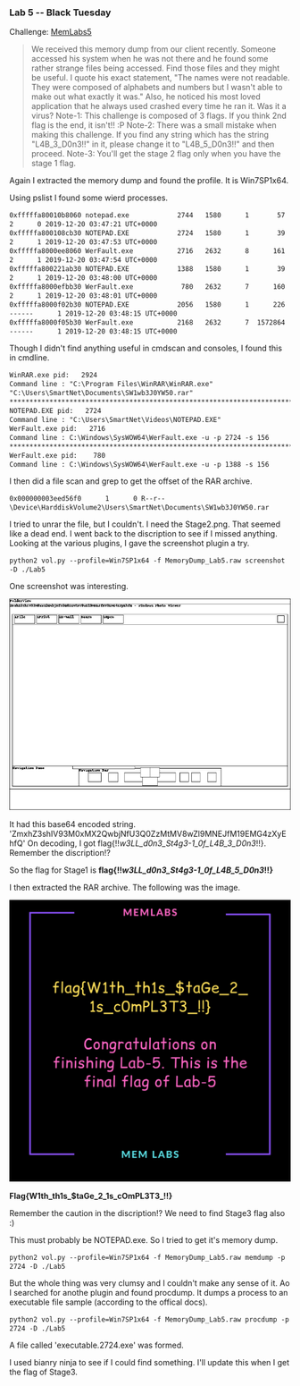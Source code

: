 ### Lab 5 -- Black Tuesday

Challenge: [MemLabs5](https://mega.nz/file/Ps5ViIqZ#UQtKmUuKUcqqtt6elP_9OJtnAbpwwMD7lVKN1iWGoec)

>We received this memory dump from our client recently. Someone accessed his system when he was not there and he found some rather strange files being accessed. Find those files and they might be useful. I quote his exact statement, "The names were not readable. They were composed of alphabets and numbers but I wasn't able to make out what exactly it was."
Also, he noticed his most loved application that he always used crashed every time he ran it. Was it a virus?
Note-1: This challenge is composed of 3 flags. If you think 2nd flag is the end, it isn't!! :P
Note-2: There was a small mistake when making this challenge. If you find any string which has the string "L4B_3_D0n3!!" in it, please change it to "L4B_5_D0n3!!" and then proceed.
Note-3: You'll get the stage 2 flag only when you have the stage 1 flag.

Again I extracted the memory dump and found the profile. It is Win7SP1x64.

Using pslist I found some wierd processes.
```
0xfffffa80010b8060 notepad.exe            2744   1580      1       57      2      0 2019-12-20 03:47:21 UTC+0000 
0xfffffa800108cb30 NOTEPAD.EXE            2724   1580      1       39      2      1 2019-12-20 03:47:53 UTC+0000 
0xfffffa8000ee8060 WerFault.exe           2716   2632      8      161      2      1 2019-12-20 03:47:54 UTC+0000                                 
0xfffffa800221ab30 NOTEPAD.EXE            1388   1580      1       39      2      1 2019-12-20 03:48:00 UTC+0000                                 
0xfffffa8000efbb30 WerFault.exe            780   2632      7      160      2      1 2019-12-20 03:48:01 UTC+0000                                 
0xfffffa8000f02b30 NOTEPAD.EXE            2056   1580      1      226 ------      1 2019-12-20 03:48:15 UTC+0000                                 
0xfffffa8000f05b30 WerFault.exe           2168   2632      7  1572864 ------      1 2019-12-20 03:48:15 UTC+0000    
```
Though I didn't find anything useful in cmdscan and consoles, I found this in cmdline.
```
WinRAR.exe pid:   2924
Command line : "C:\Program Files\WinRAR\WinRAR.exe" "C:\Users\SmartNet\Documents\SW1wb3J0YW50.rar"
************************************************************************
NOTEPAD.EXE pid:   2724
Command line : "C:\Users\SmartNet\Videos\NOTEPAD.EXE" 
WerFault.exe pid:   2716
Command line : C:\Windows\SysWOW64\WerFault.exe -u -p 2724 -s 156
************************************************************************
WerFault.exe pid:    780
Command line : C:\Windows\SysWOW64\WerFault.exe -u -p 1388 -s 156
```
I then did a file scan and grep to get the offset of the RAR archive.
```
0x000000003eed56f0      1      0 R--r-- \Device\HarddiskVolume2\Users\SmartNet\Documents\SW1wb3J0YW50.rar
```
I tried to unrar the file, but I couldn't. I need the Stage2.png. That seemed like a dead end. I went back to the discription to see if I missed anything. Looking at the various plugins, I gave the screenshot plugin a try.
```
python2 vol.py --profile=Win7SP1x64 -f MemoryDump_Lab5.raw screenshot -D ./Lab5
```
One screenshot  was interesting.

![](images/session_1.WinSta0.Default.png)

It had this base64 encoded string.  'ZmxhZ3shIV93M0xMX2QwbjNfU3Q0ZzMtMV8wZl9MNEJfM19EMG4zXyEhfQ'
On decoding, I got flag{!!_w3LL_d0n3_St4g3-1_0f_L4B_3_D0n3_!!}. Remember the discription!?

So the flag for Stage1 is **flag{!!_w3LL_d0n3_St4g3-1_0f_L4B_5_D0n3_!!}**

I then extracted the RAR archive. The following was the image.

![](images/Stage2.png)

**Flag{W1th_th1s_$taGe_2_1s_cOmPL3T3_!!}**

Remember the caution in the discription!? We need to find Stage3 flag also :)

This must probably be NOTEPAD.exe.
So I tried to get it's memory dump.
```
python2 vol.py --profile=Win7SP1x64 -f MemoryDump_Lab5.raw memdump -p 2724 -D ./Lab5
```
But the whole thing was very clumsy and I couldn't make any sense of it. Ao I searched for anothe plugin and found procdump. It dumps a process to an executable file sample (according to the offical docs).

```
python2 vol.py --profile=Win7SP1x64 -f MemoryDump_Lab5.raw procdump -p 2724 -D ./Lab5
```
A file called 'executable.2724.exe' was formed.

I used bianry ninja to see if I could find something. I'll update this when I get the flag of Stage3.